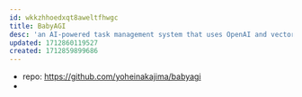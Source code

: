 ```yaml
---
id: wkkzhhoedxqt8aweltfhwgc
title: BabyAGI
desc: 'an AI-powered task management system that uses OpenAI and vector databases such as Chroma or Weaviate to create, prioritize, and execute tasks'
updated: 1712860119527
created: 1712859899686
---
```


- repo: https://github.com/yoheinakajima/babyagi
- 